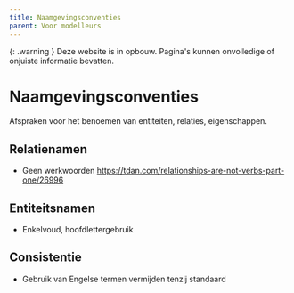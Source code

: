 ```yaml
---
title: Naamgevingsconventies
parent: Voor modelleurs
---
```


{: .warning }
Deze website is in opbouw. Pagina's kunnen onvolledige of onjuiste informatie bevatten.

# Naamgevingsconventies

Afspraken voor het benoemen van entiteiten, relaties, eigenschappen.

## Relatienamen

- Geen werkwoorden https://tdan.com/relationships-are-not-verbs-part-one/26996

## Entiteitsnamen

- Enkelvoud, hoofdlettergebruik

## Consistentie

- Gebruik van Engelse termen vermijden tenzij standaard
